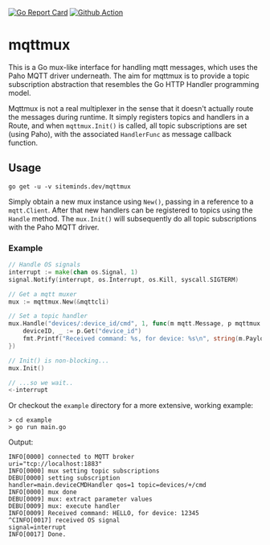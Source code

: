 [![Go Report Card](https://goreportcard.com/badge/github.com/Siteminds/mqttmux)](https://goreportcard.com/report/github.com/Siteminds/mqttmux)
[![Github Action](https://github.com/Siteminds/mqttmux/workflows/Go/badge.svg)](https://github.com/Siteminds/mqttmux/actions?query=workflow%3AGo)

# mqttmux

This is a Go mux-like interface for handling mqtt messages, which uses the Paho
MQTT driver underneath. The aim for mqttmux is to provide a topic subscription
abstraction that resembles the Go HTTP Handler programming model.

Mqttmux is not a real multiplexer in the sense that it doesn't actually route
the messages during runtime. It simply registers topics and handlers in a Route,
and when `mqttmux.Init()` is called, all topic subscriptions are set (using Paho),
with the associated `HandlerFunc` as message callback function.

## Usage

```
go get -u -v siteminds.dev/mqttmux
```

Simply obtain a new mux instance using `New()`, passing in a reference to a
`mqtt.Client`. After that new handlers can be registered to topics using the
`Handle` method. The `mux.Init()` will subsequently do all topic subscriptions
with the Paho MQTT driver.

### Example

```Go
// Handle OS signals
interrupt := make(chan os.Signal, 1)
signal.Notify(interrupt, os.Interrupt, os.Kill, syscall.SIGTERM)

// Get a mqtt muxer
mux := mqttmux.New(&mqttcli)

// Set a topic handler
mux.Handle("devices/:device_id/cmd", 1, func(m mqtt.Message, p mqttmux.MQTTParams) {
    deviceID, _ := p.Get("device_id")
    fmt.Printf("Received command: %s, for device: %s\n", string(m.Payload()), deviceID)
})

// Init() is non-blocking...
mux.Init()

// ...so we wait..
<-interrupt
```

Or checkout the `example` directory for a more extensive, working example:

```shell
> cd example
> go run main.go
```

Output:

```shell
INFO[0000] connected to MQTT broker                      uri="tcp://localhost:1883"
INFO[0000] mux setting topic subscriptions
DEBU[0000] setting subscription                          handler=main.deviceCMDHandler qos=1 topic=devices/+/cmd
INFO[0000] mux done
DEBU[0009] mux: extract parameter values
DEBU[0009] mux: execute handler
INFO[0009] Received command: HELLO, for device: 12345
^CINFO[0017] received OS signal                            signal=interrupt
INFO[0017] Done.
```
